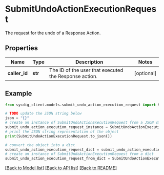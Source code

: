 # SubmitUndoActionExecutionRequest

The request for the undo of a Response Action.

## Properties

Name | Type | Description | Notes
------------ | ------------- | ------------- | -------------
**caller_id** | **str** | The ID of the user that executed the Response action. | [optional] 

## Example

```python
from sysdig_client.models.submit_undo_action_execution_request import SubmitUndoActionExecutionRequest

# TODO update the JSON string below
json = "{}"
# create an instance of SubmitUndoActionExecutionRequest from a JSON string
submit_undo_action_execution_request_instance = SubmitUndoActionExecutionRequest.from_json(json)
# print the JSON string representation of the object
print(SubmitUndoActionExecutionRequest.to_json())

# convert the object into a dict
submit_undo_action_execution_request_dict = submit_undo_action_execution_request_instance.to_dict()
# create an instance of SubmitUndoActionExecutionRequest from a dict
submit_undo_action_execution_request_from_dict = SubmitUndoActionExecutionRequest.from_dict(submit_undo_action_execution_request_dict)
```
[[Back to Model list]](../README.md#documentation-for-models) [[Back to API list]](../README.md#documentation-for-api-endpoints) [[Back to README]](../README.md)


